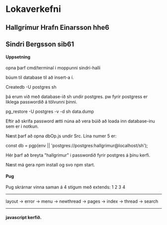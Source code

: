 # Lokaverkefni


## Hallgrímur Hrafn Einarsson hhe6
## Sindri Bergsson sib61


#### Uppsetning
opna þarf cmd/terminal i moppunni sindri-halli

búum til database til að insert-a í.

Createdb -U postgres sh

þá erum við með database-ið sh undir postgres.
pw fyrir postgress er liklega passwordið á tölvunni þinni.

pg_restore -U postgres -v -d sh data.dump

Eftir að skrifa password ætti núna að vera búið að loada
inn database-inu sem er i notkun.

Næst þarf að opna dbOp.js undir Src.
Lína numer 5 er:

const db = pgp(env || 'postgres://postgres:hallgrimur@localhost/sh');

Hér þarf að breyta "hallgrimur" i passwordið fyrir postgres á þínu
kerfi.

Næst má gera npm install og svo npm start.

#### Pug
Pug skrárnar vinna saman á 4 stigum með extends:
  1        2        3           4
______________________________________
layout -> error
       -> menu -> newthread
               -> pages     -> index
                            -> thread
                            -> search
______________________________________

#### javascript kerfið.
